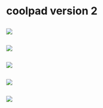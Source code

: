 # coolpad version 2

![](https://sun9-34.userapi.com/impf/ZsZvMte8i5s57MN29722C6dOfZJBZ4TGP0pKhQ/NXp7XIZMQjM.jpg?size=1093x809&quality=96&proxy=1&sign=55385367b9306747592c8db954a4b259)
---------------------------------------------------------------------------------------
![](https://sun9-50.userapi.com/impg/pQf49D1vXzBtnRRhb3NYiK_LBDMSe2yobEkWzA/JGw4KARjY64.jpg?size=1083x816&quality=96&proxy=1&sign=32d922ce717f466a7da77f4ed750b0de)
---------------------------------------------------------------------------------------
![](https://sun9-23.userapi.com/impg/fmoL9uEbTpm80C_PtyUyUj0Kkv6TT3ELA11roA/W8kcvS13HYU.jpg?size=1076x837&quality=96&proxy=1&sign=59fd39905ce573623e5873c0e7da6bcc)
---------------------------------------------------------------------------------------
![](https://sun9-5.userapi.com/impg/WPpDRCgjw8wskmV0w0aaK70TgHdtQFfGu89ZRQ/eFssS78g0X8.jpg?size=1535x771&quality=96&proxy=1&sign=6eb8a34600f60e7f6b4ad6bbbf925860)
---------------------------------------------------------------------------------------
![](https://sun9-59.userapi.com/impg/VHRj3ImeRCanhQoFxPP55axp90KZpddYoJgbuQ/VA6RNQWLmTM.jpg?size=1551x845&quality=96&proxy=1&sign=07fad474bf7af02f8c49eec220eaa035)
---------------------------------------------------------------------------------------
